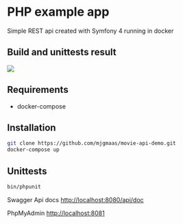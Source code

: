 # PHP example app

Simple REST api created with Symfony 4 running in docker

## Build and unittests result

![](https://github.com/mjgmaas/movie-api-demo/workflows/PHP%20Composer/badge.svg)

## Requirements

* docker-compose

## Installation

``` bash
git clone https://github.com/mjgmaas/movie-api-demo.git
docker-compose up
```

## Unittests

``` bash
bin/phpunit
```


Swagger Api docs [http://localhost:8080/api/doc](http://localhost:8080/api/doc)
 
PhpMyAdmin [http://localhost:8081](http://localhost:8081) 